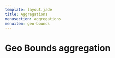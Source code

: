 ```yaml
---
template: layout.jade
title: Aggregations
menusection: aggregations
menuitem: geo-bounds
---
```



# Geo Bounds aggregation
